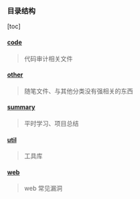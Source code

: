 ### 目录结构

[toc]

#### [code ](./code/Readme.md)

> 代码审计相关文件

#### [other ](./code/Readme.md)

> 随笔文件、与其他分类没有强相关的东西

#### [summary](./code/Readme.md)

> 平时学习、项目总结

#### [util](./util/Readme.md)

> 工具库

#### [web ](./util/Readme.md)

> web 常见漏洞
